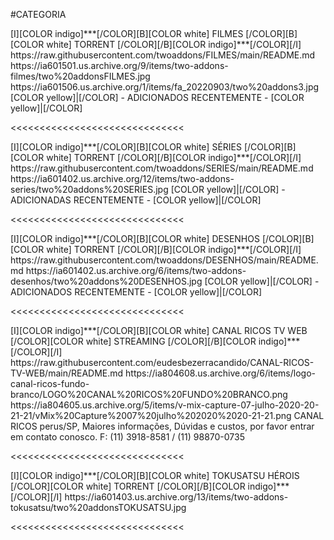 #CATEGORIA

<channels>
<channel>
<name>[I][COLOR indigo]***[/COLOR][B][COLOR white] FILMES  [/COLOR][B][COLOR white] TORRENT [/COLOR][/B][COLOR indigo]***[/COLOR][/I]</name>
<externallink>https://raw.githubusercontent.com/twoaddons/FILMES/main/README.md</externallink>
<thumbnail>https://ia601501.us.archive.org/9/items/two-addons-filmes/two%20addonsFILMES.jpg</thumbnail>
<fanart>https://ia601506.us.archive.org/1/items/fa_20220903/two%20addons3.jpg</fanart>
<info>
[COLOR yellow]|[/COLOR] - ADICIONADOS RECENTEMENTE - [COLOR yellow]|[/COLOR]</info>
</channel>
</channels>

<<<<<<<<<<<<<<<<<<<<<<<<<<<<<<

<channels>
<channel>
<name>[I][COLOR indigo]***[/COLOR][B][COLOR white] SÉRIES [/COLOR][B][COLOR white] TORRENT [/COLOR][/B][COLOR indigo]***[/COLOR][/I]</name>
<externallink>https://raw.githubusercontent.com/twoaddons/SERIES/main/README.md</externallink>
<thumbnail>https://ia601402.us.archive.org/12/items/two-addons-series/two%20addons%20SERIES.jpg</thumbnail>
<fanart></fanart>
<info> 
[COLOR yellow]|[/COLOR] - ADICIONADAS RECENTEMENTE - [COLOR yellow]|[/COLOR]</info>
</channel>
</channels>

<<<<<<<<<<<<<<<<<<<<<<<<<<<<<<     

<channels>
<channel>
<name>[I][COLOR indigo]***[/COLOR][B][COLOR  white] DESENHOS [/COLOR][B][COLOR white] TORRENT [/COLOR][/B][COLOR indigo]***[/COLOR][/I]</name>
<externallink>https://raw.githubusercontent.com/twoaddons/DESENHOS/main/README.md</externallink>
<thumbnail>https://ia601402.us.archive.org/6/items/two-addons-desenhos/two%20addons%20DESENHOS.jpg</thumbnail>
<fanart></fanart>
<info>
[COLOR yellow]|[/COLOR] - ADICIONADOS RECENTEMENTE - [COLOR yellow]|[/COLOR]</info>
</channel>
</channels>

<<<<<<<<<<<<<<<<<<<<<<<<<<<<<<

<channels>
<channel>
<name>[I][COLOR indigo]***[/COLOR][B][COLOR white] CANAL RICOS TV WEB  [/COLOR][COLOR white] STREAMING [/COLOR][/B][COLOR indigo]***[/COLOR][/I]</name>
<externallink>https://raw.githubusercontent.com/eudesbezerracandido/CANAL-RICOS-TV-WEB/main/README.md</externallink>
<thumbnail>https://ia804608.us.archive.org/6/items/logo-canal-ricos-fundo-branco/LOGO%20CANAL%20RICOS%20FUNDO%20BRANCO.png</thumbnail>
<fanart>https://ia804605.us.archive.org/5/items/v-mix-capture-07-julho-2020-20-21-21/vMix%20Capture%2007%20julho%202020%2020-21-21.png</fanart>
<info>CANAL RICOS perus/SP, Maiores informações, Dúvidas e custos, por favor entrar em contato conosco.
F: (11) 3918-8581 / (11) 98870-0735</info>
</channel>
</channels>

<<<<<<<<<<<<<<<<<<<<<<<<<<<<<< 

<channels>
<channel>
<name>[I][COLOR indigo]***[/COLOR][B][COLOR white] TOKUSATSU HÉROIS [/COLOR][COLOR white] TORRENT [/COLOR][/B][COLOR indigo]***[/COLOR][/I]</name>
<externallink></externallink>
<thumbnail>https://ia601403.us.archive.org/13/items/two-addons-tokusatsu/two%20addonsTOKUSATSU.jpg</thumbnail>
<fanart></fanart>
<info></info>
</channel>
</channels>

<<<<<<<<<<<<<<<<<<<<<<<<<<<<<<   
